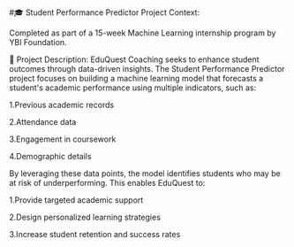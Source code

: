#🎓 Student Performance Predictor
Project Context:

Completed as part of a 15-week Machine Learning internship program by YBI Foundation.

📝 Project Description:
EduQuest Coaching seeks to enhance student outcomes through data-driven insights. The Student Performance Predictor project focuses on building a machine learning model that forecasts a student's academic performance using multiple indicators, such as:

1.Previous academic records

2.Attendance data

3.Engagement in coursework

4.Demographic details

By leveraging these data points, the model identifies students who may be at risk of underperforming. This enables EduQuest to:

1.Provide targeted academic support

2.Design personalized learning strategies

3.Increase student retention and success rates
